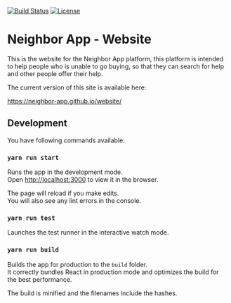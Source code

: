 [![Build Status](https://travis-ci.org/neighbor-app/website.svg?branch=master)](https://travis-ci.org/neighbor-app/website)  [![License](https://img.shields.io/badge/License-MIT-brightgreen.svg)](https://github.com/neighbor-app/website/blob/master/LICENSE)

# Neighbor App - Website

This is the website for the Neighbor App platform, this platform is intended to
help people who is unable to go buying, so that they can search for help and
other people offer their help. 

The current version of this site is available here: 

https://neighbor-app.github.io/website/

## Development

You have following commands available:

### `yarn run start`

Runs the app in the development mode.<br />
Open [http://localhost:3000](http://localhost:3000) to view it in the browser.

The page will reload if you make edits.<br />
You will also see any lint errors in the console.

### `yarn run test`

Launches the test runner in the interactive watch mode.<br />

### `yarn run build`

Builds the app for production to the `build` folder.<br />
It correctly bundles React in production mode and optimizes the build for the best performance.

The build is minified and the filenames include the hashes.<br />
